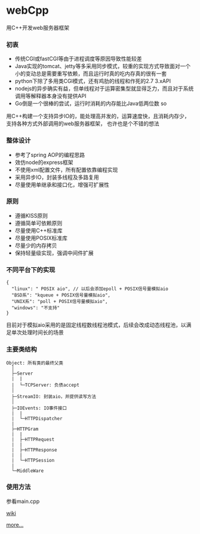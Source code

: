# webCpp
用C++开发web服务器框架

### 初衷
* 传统CGI或fastCGI等由于进程调度等原因导致性能较差
* Java实现的tomcat、jetty等多采用同步模式，较重的实现方式导致面对一个小的变动总是需要重写依赖，而且运行时真的吃内存真的很有一套
* python下除了多用类CGI模式，还有鸡肋的线程和作死的2.7 3.xAPI
* nodejs的异步确实有益，但单线程对于运算密集型就显得乏力，而且对于系统调用等解释器本身没有提供API
* Go倒是一个很棒的尝试，运行时消耗的内存能比Java低两位数
so

用C++构建一个支持异步IO的，能处理高并发的，运算速度快，且消耗内存少，支持各种方式外部调用的web服务器框架，
也许也是个不错的想法

### 整体设计
* 参考了spring AOP的编程思路
* 效仿node的express框架
* 不使用xml配置文件，所有配置依靠编程实现
* 采用异步IO，封装多线程及多路复用
* 尽量使用单继承和接口化，增强可扩展性

### 原则
* 遵循KISS原则
* 遵循简单可依赖原则
* 尽量使用C++标准库
* 尽量使用POSIX标准库
* 尽量少的内存拷贝
* 保持轻量级实现，强调中间件扩展

### 不同平台下的实现
```
{
  "linux": " POSIX aio", // 以后会添加epoll + POSIX信号量模拟aio
  "BSD系": "kqueue + POSIX信号量模拟aio",
  "UNIX系": "poll + POSIX信号量模拟aio",
  "windows": "不支持"
}
```
目前对于模拟aio采用的是固定线程数线程池模式，后续会改成动态线程池，以满足单次处理时间长的场景

### 主要类结构
    Object: 所有类的最终父类
      │
      ├─Server
      |  |
      |  └─TCPServer: 负债accept
      │
      ├─StreamIO: 封装aio，并提供读写方法
      │
      ├─IOEvents: IO事件接口
      |  |
      |  └─HTTPDispatcher
      |
      ├─HTTPGram
      |  |
      |  ├─HTTPRequest
      |  |
      |  ├─HTTPResponse
      |  |
      |  └─HTTPSession
      |
      └─MiddleWare

### 使用方法
参看main.cpp

[wiki](https://github.com/watsonserve/webCpp/wiki)

[more...](http://wiki.watsonserve.com/web-cpp)
